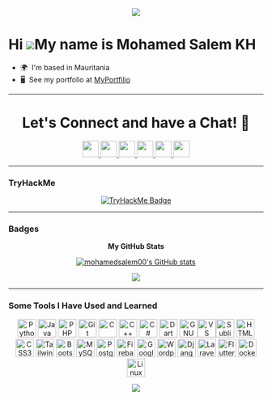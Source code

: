 <p align="center">
  <img src="https://capsule-render.vercel.app/api?type=waving&color=gradient&text=Hello!&height=100&section=header"/>
</p>

Hi ![](https://user-images.githubusercontent.com/18350557/176309783-0785949b-9127-417c-8b55-ab5a4333674e.gif)My name is Mohamed Salem KH
========================================================================================================================================

* 🌍  I'm based in Mauritania
* 🖥️  See my portfolio at [MyPortfilio](http://mohamedsalemkh.me)
---
<h1 align="center">
 Let's Connect and have a Chat! 💬
</h1>

<p align="center">
<a href="https://www.dev.to/medsalem" target="_blank" rel="noreferrer">
<picture>
<source media="(prefers-color-scheme: dark)" srcset="https://raw.githubusercontent.com/danielcranney/readme-generator/main/public/icons/socials/devdotto-dark.svg" />
<source media="(prefers-color-scheme: light)" srcset="https://raw.githubusercontent.com/danielcranney/readme-generator/main/public/icons/socials/devdotto.svg" />
<img src="https://raw.githubusercontent.com/danielcranney/readme-generator/main/public/icons/socials/devdotto.svg" width="32" height="32" />
</picture>
</a>
<a href="https://discord.com/users/khyr" target="_blank" rel="noreferrer">
<picture>
<source media="(prefers-color-scheme: dark)" srcset="https://raw.githubusercontent.com/danielcranney/readme-generator/main/public/icons/socials/discord-dark.svg" />
<source media="(prefers-color-scheme: light)" srcset="https://raw.githubusercontent.com/danielcranney/readme-generator/main/public/icons/socials/discord.svg" />
<img src="https://raw.githubusercontent.com/danielcranney/readme-generator/main/public/icons/socials/discord.svg" width="32" height="32" />
</picture>
</a>

<a href="https://www.linkedin.com/in/mohamed-salem-kh" target="_blank" rel="noreferrer">
<picture>
<source media="(prefers-color-scheme: dark)" srcset="https://raw.githubusercontent.com/danielcranney/readme-generator/main/public/icons/socials/linkedin-dark.svg" />
<source media="(prefers-color-scheme: light)" srcset="https://raw.githubusercontent.com/danielcranney/readme-generator/main/public/icons/socials/linkedin.svg" />
<img src="https://raw.githubusercontent.com/danielcranney/readme-generator/main/public/icons/socials/linkedin.svg" width="32" height="32" />
</picture>
</a>
<a href="http://www.medium.com/@mohamedsalemkhyarhoum" target="_blank" rel="noreferrer">
<picture>
<source media="(prefers-color-scheme: dark)" srcset="https://raw.githubusercontent.com/danielcranney/readme-generator/main/public/icons/socials/medium-dark.svg" />
<source media="(prefers-color-scheme: light)" srcset="https://raw.githubusercontent.com/danielcranney/readme-generator/main/public/icons/socials/medium.svg" />
<img src="https://raw.githubusercontent.com/danielcranney/readme-generator/main/public/icons/socials/medium.svg" width="32" height="32" />
</picture>
</a>
<a href="https://www.stackoverflow.com/users/22260095/mohamed-khyarhoum" target="_blank" rel="noreferrer">
<picture>
<source media="(prefers-color-scheme: dark)" srcset="https://raw.githubusercontent.com/danielcranney/readme-generator/main/public/icons/socials/stackoverflow-dark.svg" />
<source media="(prefers-color-scheme: light)" srcset="https://raw.githubusercontent.com/danielcranney/readme-generator/main/public/icons/socials/stackoverflow.svg" />
<img src="https://raw.githubusercontent.com/danielcranney/readme-generator/main/public/icons/socials/stackoverflow.svg" width="32" height="32" />
</picture>
</a>
<a href="https://www.x.com/medsalrm" target="_blank" rel="noreferrer">
<picture>
<source media="(prefers-color-scheme: dark)" srcset="https://raw.githubusercontent.com/danielcranney/readme-generator/main/public/icons/socials/twitter-dark.svg" />
<source media="(prefers-color-scheme: light)" srcset="https://raw.githubusercontent.com/danielcranney/readme-generator/main/public/icons/socials/twitter.svg" />
<img src="https://raw.githubusercontent.com/danielcranney/readme-generator/main/public/icons/socials/twitter.svg" width="32" height="32" />
</picture>
</a>
</p>

---

### TryHackMe

<p align="center">
<a href="https://tryhackme.com/p/khyr">
  <img src="https://tryhackme-badges.s3.amazonaws.com/khyr.png?timestamp=20250515004643?timestamp=20250514004735?timestamp=20250513004814?timestamp=20250512005113?timestamp=20250511005147?timestamp=20250510004437?timestamp=20250509004724?timestamp=20250508004812?timestamp=20250507004725?timestamp=20250506004708?timestamp=20250505005051?timestamp=20250504005306?timestamp=20250503004521?timestamp=20250502004654?timestamp=20250501005300?timestamp=20250430004654?timestamp=20250429004616?timestamp=20250428004842?timestamp=20250427005034?timestamp=20250426004427?timestamp=20250425004614?timestamp=20250424004552?timestamp=20250423004534?timestamp=20250422004540?timestamp=20250421004933?timestamp=20250420005034?timestamp=20250418090252" alt="TryHackMe Badge">
</a>
</p>
            
---

### Badges
<p align="center">
  <b>My GitHub Stats</b>
</p>
<p align="center">
  <a href="http://www.github.com/mohamedsalem00">
    <img src="https://github-readme-stats.vercel.app/api?username=mohamedsalem00&show_icons=true&hide=&count_private=true&title_color=0891b2&text_color=ffffff&icon_color=0891b2&bg_color=1c1917&hide_border=true&show_icons=true" alt="mohamedsalem00's GitHub stats" />
  </a>
</p>
<p align="center">
  <a href="http://www.github.com/mohamedsalem00">
    <img src="https://github-readme-streak-stats.herokuapp.com/?user=mohamedsalem00&stroke=ffffff&background=1c1917&ring=0891b2&fire=0891b2&currStreakNum=ffffff&currStreakLabel=0891b2&sideNums=ffffff&sideLabels=ffffff&dates=ffffff&hide_border=true" />
  </a>
</p>

---
###  Some Tools I Have Used and Learned
<p align="center">
<a href="https://www.python.org/" target="_blank" rel="noreferrer"><img src="https://raw.githubusercontent.com/danielcranney/readme-generator/main/public/icons/skills/python-colored.svg" width="36" height="36" alt="Python" /></a>
<a href="https://www.oracle.com/java/" target="_blank" rel="noreferrer"><img src="https://raw.githubusercontent.com/danielcranney/readme-generator/main/public/icons/skills/java-colored.svg" width="36" height="36" alt="Java" /></a>
<a href="https://www.php.net/" target="_blank" rel="noreferrer"><img src="https://raw.githubusercontent.com/danielcranney/readme-generator/main/public/icons/skills/php-colored.svg" width="36" height="36" alt="PHP" /></a>
<a href="https://git-scm.com/" target="_blank" rel="noreferrer"><img src="https://raw.githubusercontent.com/danielcranney/readme-generator/main/public/icons/skills/git-colored.svg" width="36" height="36" alt="Git" /></a>
<a href="https://docs.microsoft.com/en-us/cpp/?view=msvc-170" target="_blank" rel="noreferrer"><img src="https://raw.githubusercontent.com/danielcranney/readme-generator/main/public/icons/skills/c-colored.svg" width="36" height="36" alt="C" /></a>
<a href="https://docs.microsoft.com/en-us/cpp/?view=msvc-170" target="_blank" rel="noreferrer"><img src="https://raw.githubusercontent.com/danielcranney/readme-generator/main/public/icons/skills/cplusplus-colored.svg" width="36" height="36" alt="C++" /></a>
<a href="https://docs.microsoft.com/en-us/dotnet/csharp/" target="_blank" rel="noreferrer"><img src="https://raw.githubusercontent.com/danielcranney/readme-generator/main/public/icons/skills/csharp-colored.svg" width="36" height="36" alt="C#" /></a>
<a href="https://dart.dev/" target="_blank" rel="noreferrer"><img src="https://raw.githubusercontent.com/danielcranney/readme-generator/main/public/icons/skills/dart-colored.svg" width="36" height="36" alt="Dart" /></a>
<a href="https://www.gnu.org/software/bash/" target="_blank" rel="noreferrer"><img src="https://raw.githubusercontent.com/danielcranney/readme-generator/main/public/icons/skills/gnubash.svg" width="36" height="36" alt="GNU Bash" /></a><a href="https://code.visualstudio.com/" target="_blank" rel="noreferrer"><img src="https://raw.githubusercontent.com/danielcranney/readme-generator/main/public/icons/skills/visualstudiocode.svg" width="36" height="36" alt="VS Code" /></a><a href="https://www.sublimetext.com/index2" target="_blank" rel="noreferrer"><img src="https://raw.githubusercontent.com/danielcranney/readme-generator/main/public/icons/skills/sublimetext.svg" width="36" height="36" alt="Sublime Text" /></a>
<a href="https://developer.mozilla.org/en-US/docs/Glossary/HTML5" target="_blank" rel="noreferrer"><img src="https://raw.githubusercontent.com/danielcranney/readme-generator/main/public/icons/skills/html5-colored.svg" width="36" height="36" alt="HTML5" /></a>
<a href="https://www.w3.org/TR/CSS/#css" target="_blank" rel="noreferrer"><img src="https://raw.githubusercontent.com/danielcranney/readme-generator/main/public/icons/skills/css3-colored.svg" width="36" height="36" alt="CSS3" /></a>
<a href="https://tailwindcss.com/" target="_blank" rel="noreferrer"><img src="https://raw.githubusercontent.com/danielcranney/readme-generator/main/public/icons/skills/tailwindcss-colored.svg" width="36" height="36" alt="TailwindCSS" /></a>
<a href="https://getbootstrap.com/" target="_blank" rel="noreferrer"><img src="https://raw.githubusercontent.com/danielcranney/readme-generator/main/public/icons/skills/bootstrap-colored.svg" width="36" height="36" alt="Bootstrap" /></a>
<a href="https://www.mysql.com/" target="_blank" rel="noreferrer"><img src="https://raw.githubusercontent.com/danielcranney/readme-generator/main/public/icons/skills/mysql-colored.svg" width="36" height="36" alt="MySQL" /></a>
<a href="https://www.postgresql.org/" target="_blank" rel="noreferrer"><img src="https://raw.githubusercontent.com/danielcranney/readme-generator/main/public/icons/skills/postgresql-colored.svg" width="36" height="36" alt="PostgreSQL" /></a>
<a href="https://firebase.google.com/" target="_blank" rel="noreferrer"><img src="https://raw.githubusercontent.com/danielcranney/readme-generator/main/public/icons/skills/firebase-colored.svg" width="36" height="36" alt="Firebase" /></a>
<a href="https://cloud.google.com/" target="_blank" rel="noreferrer"><img src="https://raw.githubusercontent.com/danielcranney/readme-generator/main/public/icons/skills/googlecloud-colored.svg" width="36" height="36" alt="Google Cloud" /></a>
<a href="https://wordpress.com" target="_blank" rel="noreferrer"><img src="https://raw.githubusercontent.com/danielcranney/readme-generator/main/public/icons/skills/wordpress-colored.svg" width="36" height="36" alt="Wordpress" /></a>
<a href="https://www.djangoproject.com/" target="_blank" rel="noreferrer"><img src="https://raw.githubusercontent.com/danielcranney/readme-generator/main/public/icons/skills/django-colored.svg" width="36" height="36" alt="Django" /></a>
<a href="https://laravel.com/" target="_blank" rel="noreferrer"><img src="https://raw.githubusercontent.com/danielcranney/readme-generator/main/public/icons/skills/laravel-colored.svg" width="36" height="36" alt="Laravel" /></a>
<a href="https://flutter.dev/" target="_blank" rel="noreferrer"><img src="https://raw.githubusercontent.com/danielcranney/readme-generator/main/public/icons/skills/flutter-colored.svg" width="36" height="36" alt="Flutter" /></a>
<a href="https://www.docker.com/" target="_blank" rel="noreferrer"><img src="https://raw.githubusercontent.com/danielcranney/readme-generator/main/public/icons/skills/docker-colored.svg" width="36" height="36" alt="Docker" /></a>
<a href="https://www.linux.org" target="_blank" rel="noreferrer"><img src="https://raw.githubusercontent.com/danielcranney/readme-generator/main/public/icons/skills/linux-colored.svg" width="36" height="36" alt="Linux" /></a>
</p>

<p align="center">
  <img src="https://capsule-render.vercel.app/api?type=waving&color=gradient&height=100&section=footer"/>
</p>
